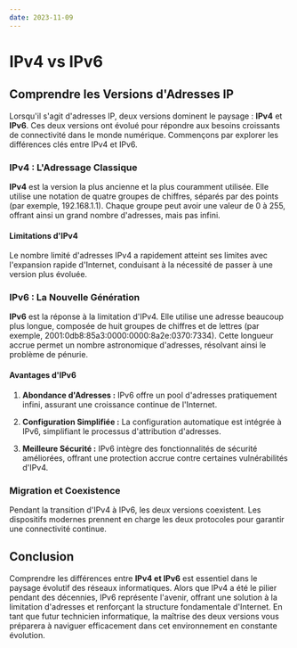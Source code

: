 ```yaml
---
date: 2023-11-09
---
```

# IPv4 vs IPv6

## Comprendre les Versions d'Adresses IP

Lorsqu'il s'agit d'adresses IP, deux versions dominent le paysage : **IPv4** et **IPv6**. Ces deux versions ont évolué pour répondre aux besoins croissants de connectivité dans le monde numérique. Commençons par explorer les différences clés entre IPv4 et IPv6.

### IPv4 : L'Adressage Classique

**IPv4** est la version la plus ancienne et la plus couramment utilisée. Elle utilise une notation de quatre groupes de chiffres, séparés par des points (par exemple, 192.168.1.1). Chaque groupe peut avoir une valeur de 0 à 255, offrant ainsi un grand nombre d'adresses, mais pas infini.

#### Limitations d'IPv4

Le nombre limité d'adresses IPv4 a rapidement atteint ses limites avec l'expansion rapide d'Internet, conduisant à la nécessité de passer à une version plus évoluée.

### IPv6 : La Nouvelle Génération

**IPv6** est la réponse à la limitation d'IPv4. Elle utilise une adresse beaucoup plus longue, composée de huit groupes de chiffres et de lettres (par exemple, 2001:0db8:85a3:0000:0000:8a2e:0370:7334). Cette longueur accrue permet un nombre astronomique d'adresses, résolvant ainsi le problème de pénurie.

#### Avantages d'IPv6

1. **Abondance d'Adresses :** IPv6 offre un pool d'adresses pratiquement infini, assurant une croissance continue de l'Internet.
   
2. **Configuration Simplifiée :** La configuration automatique est intégrée à IPv6, simplifiant le processus d'attribution d'adresses.

3. **Meilleure Sécurité :** IPv6 intègre des fonctionnalités de sécurité améliorées, offrant une protection accrue contre certaines vulnérabilités d'IPv4.

### Migration et Coexistence

Pendant la transition d'IPv4 à IPv6, les deux versions coexistent. Les dispositifs modernes prennent en charge les deux protocoles pour garantir une connectivité continue.

## Conclusion

Comprendre les différences entre **IPv4 et IPv6** est essentiel dans le paysage évolutif des réseaux informatiques. Alors que IPv4 a été le pilier pendant des décennies, IPv6 représente l'avenir, offrant une solution à la limitation d'adresses et renforçant la structure fondamentale d'Internet. En tant que futur technicien informatique, la maîtrise des deux versions vous préparera à naviguer efficacement dans cet environnement en constante évolution.